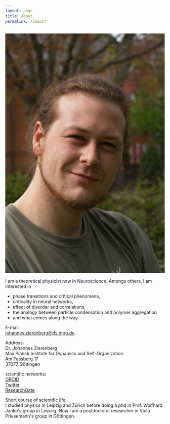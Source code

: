 ```yaml
---
layout: page
title: About
permalink: /about/
---
```


<img class="profile" src="../data/profile.jpg">


I am a theoretical physicist now in Neuroscience. Amongs others, I am
interested in 

- phase transitions and critical phenomena,
- criticality in neural networks,
- effect of disorder and correlations, 
- the analogy between particle condensation and polymer aggregation
- and what comes along the way

E-mail:<br>
[johannes.zierenberg@ds.mpg.de](mailto:johannes.zierenberg@ds.mpg.de).

Address:<br>
Dr. Johannes Zierenberg<br>
Max Planck Institute for Dynamics and Self-Organization<br>
Am Fassberg 17<br>
37077 Göttingen

scientific networks:<br>
[ORCID](http://orcid.org/0000-0001-5840-3791)<br>
[Twitter](https://twitter.com/jozierenberg)<br>
[ResearchGate](https://www.researchgate.net/profile/Johannes_Zierenberg)<br>

Short course of scientific life:<br>
I studied physics in Leipzig and Zürich before doing a phd in Prof. Wolfhard
Janke's group in Leipzig. Now I am a postdoctoral researcher in Viola
Priesemann's group in Göttingen. 
